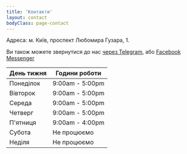 ```yaml
---
title: 'Контакти'
layout: contact
bodyClass: page-contact
---
```


Адреса: м. Київ, проспект Любомира Гузара, 1.

Ви також можете звернутися до нас <a href="https://t.me/DunamisAerospace" target="_blank">через Telegram</a>,
або <a href="https://m.me/DunamisAerospace" target="_blank">Facebook Messenger</a>


| День тижня| Години роботи   |
| --------- | --------------- |
| Понеділок | 9:00am - 5:00pm |
| Вівторок  | 9:00am - 5:00pm |
| Середа    | 9:00am - 5:00pm |
| Четверг   | 9:00am - 5:00pm |
| П'ятниця  | 9:00am - 4:00pm |
| Субота    | Не процюємо     |
| Неділя    | Не процюємо     |
